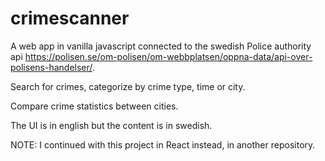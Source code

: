 # crimescanner
A web app in vanilla javascript connected to the swedish Police authority api https://polisen.se/om-polisen/om-webbplatsen/oppna-data/api-over-polisens-handelser/.

Search for crimes, categorize by crime type, time or city.

Compare crime statistics between cities.

The UI is in english but the content is in swedish.


NOTE: I continued with this project in React instead, in another repository.

